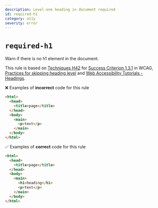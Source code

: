 ```yaml
---
description: Level-one heading in document required
id: required-h1
category: a11y
severity: error
---
```


# `required-h1`

Warn if there is no h1 element in the document.

This rule is based on [Techniques H42](https://www.w3.org/WAI/WCAG21/Techniques/html/H42) for [Success Criterion 1.3.1](https://www.w3.org/TR/WCAG21/#info-and-relationships) in WCAG, [Practices for skipping heading level](https://developer.mozilla.org/en-US/docs/Web/HTML/Element/Heading_Elements#Accessibility_concerns) and [Web Accessibility Tutorials - Headings](https://www.w3.org/WAI/tutorials/page-structure/headings/).

❌ Examples of **incorrect** code for this rule

```html
<html>
  <head>
    <title>page</title>
  </head>
  <body>
    <main>
      <p>text</p>
    </main>
  </body>
</html>
```

✅ Examples of **correct** code for this rule

```html
<html>
  <head>
    <title>page</title>
  </head>
  <body>
    <main>
      <h1>heading</h1>
      <p>text</p>
    </main>
  </body>
</html>
```
